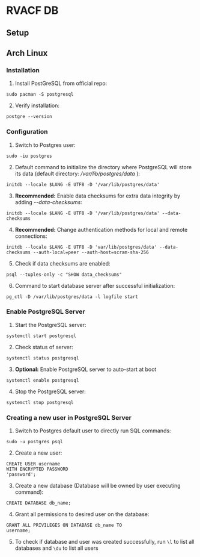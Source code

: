 # RVACF DB

## Setup
## Arch Linux

### Installation

1. Install PostGreSQL from official repo:
```
sudo pacman -S postgresql
```
2. Verify installation:
```
postgre --version
```

### Configuration

1. Switch to Postgres user:
```
sudo -iu postgres
```
2. Default command to initialize the directory where PostgreSQL will store its data (default directory: */var/lib/postgres/data* ):
```
initdb --locale $LANG -E UTF8 -D '/var/lib/postgres/data'
```
3. **Recommended:** Enable data checksums for extra data integrity by adding *--data-checksums*:
```
initdb --locale $LANG -E UTF8 -D '/var/lib/postgres/data' --data-checksums
```
4. **Recommended:** Change authentication methods for local and remote connections:
```
initdb --locale $LANG -E UTF8 -D 'var/lib/postgres/data' --data-checksums --auth-local=peer --auth-host=scram-sha-256
```
5. Check if data checksums are enabled:
```
psql --tuples-only -c "SHOW data_checksums"
```
6. Command to start database server after successful initialization:
```
pg_ctl -D /var/lib/postgres/data -l logfile start
```

### Enable PostgreSQL Server

1. Start the PostgreSQL server:
```
systemctl start postgresql
```
2. Check status of server:
```
systemctl status postgresql
```
3. **Optional:** Enable PostgreSQL server to auto-start at boot
```
systemctl enable postgresql
```
4. Stop the PostgreSQL server:
```
systemctl stop postgresql
```

### Creating a new user in PostgreSQL Server

1. Switch to Postgres default user to directly run SQL commands:
```
sudo -u postgres psql
```
2. Create a new user:
```
CREATE USER username
WITH ENCRYPTED PASSWORD
'password';
```
3. Create a new database (Database will be owned by user executing command):
```
CREATE DATABASE db_name;
```
4. Grant all permissions to desired user on the database:
```
GRANT ALL PRIVILEGES ON DATABASE db_name TO
username;
```
5. To check if database and user was created successfully, run ```\l``` to list all databases and ```\du``` to list all users